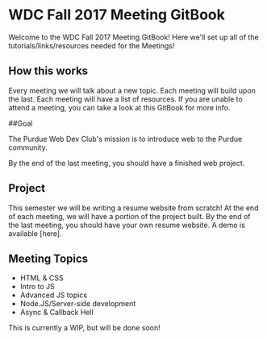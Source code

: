 # WDC Fall 2017 Meeting GitBook

Welcome to the WDC Fall 2017 Meeting GitBook! Here we'll set up all of the tutorials/links/resources needed for the Meetings!

## How this works

Every meeting we will talk about a new topic. Each meeting will build upon the last. Each meeting will have a list of resources. If you are unable to attend a meeting, you can take a look at this GitBook for more info.

##Goal

The Purdue Web Dev Club's mission is to introduce web to the Purdue community. 

By the end of the last meeting, you should have a finished web project.

## Project

This semester we will be writing a resume website from scratch! At the end of each meeting, we will have a portion of the project built. By the end of the last meeting, you should have your own resume website. A demo is available [here].

## Meeting Topics

* HTML & CSS
* Intro to JS
* Advanced JS topics
* Node.JS/Server-side development
* Async & Callback Hell
  
This is currently a WIP, but will be done soon!

